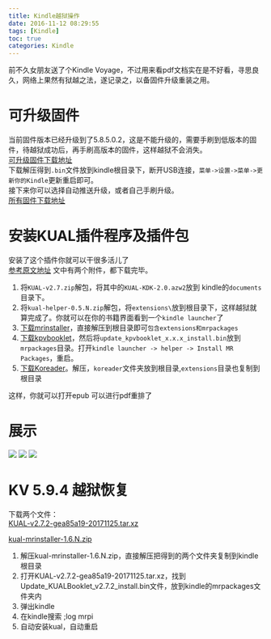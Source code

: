 ```yaml
---
title: Kindle越狱操作
date: 2016-11-12 08:29:55
tags: [Kindle]
toc: true
categories: Kindle
---
```

前不久女朋友送了个Kindle Voyage，不过用来看pdf文档实在是不好看，寻思良久，网络上果然有狱越之法，遂记录之，以备固件升级重装之用。
<!--more-->
# 可升级固件
当前固件版本已经升级到了5.8.5.0.2，这是不能升级的，需要手刷到低版本的固件，待越狱成功后，再手刷高版本的固件，这样越狱不会消失。  
[可升级固件下载地址](https://kindlefere.com/post/410.html)   
下载解压得到`.bin`文件放到kindle根目录下，断开USB连接，`菜单->设置->菜单->更新你的Kindle`更新重启即可。   
接下来你可以选择自动推送升级，或者自己手刷升级。  
[所有固件下载地址](https://kindlefere.com/update)
# 安装KUAL插件程序及插件包
安装了这个插件你就可以干很多活儿了    
[参考原文地址](http://www.mobileread.com/forums/showthread.php?t=203326)
文中有两个附件，都下载完毕。
1. 将`KUAL-v2.7.zip`解包，将其中的`KUAL-KDK-2.0.azw2`放到 kindle的`documents`目录下。   
2. 将`kual-helper-0.5.N.zip`解包，将`extensions\`放到根目录下，这样越狱就算完成了。你就可以在你的书籍界面看到一个`kindle launcher`了   
3. [下载mrinstaller](http://www.mobileread.com/forums/showthread.php?t=251143)，直接解压到根目录即可`包含extensions和mrpackages`   
4. [下载kpvbooklet](https://github.com/koreader/kpvbooklet/releases)，然后将`update_kpvbooklet_x.x.x_install.bin`放到`mrpackages`目录。打开`kindle launcher -> helper -> Install MR Packages`，重启。    
5. [下载Koreader](https://github.com/koreader/koreader/releases)。解压，`koreader`文件夹放到根目录,`extensions`目录也复制到根目录   

这样，你就可以打开epub 可以进行pdf重排了
# 展示
![](/res/20161112-kindle-01.png)
![](/res/20161112-kindle-02.png)
![](/res/20161112-kindle-03.png)

# KV 5.9.4 越狱恢复
下载两个文件：  
[KUAL-v2.7.2-gea85a19-20171125.tar.xz](/res/KUAL-v2.7.2-gea85a19-20171125.tar.xz) 

[kual-mrinstaller-1.6.N.zip ](/res/kual-mrinstaller-1.6.N.zip )

1. 解压kual-mrinstaller-1.6.N.zip，直接解压把得到的两个文件夹复制到kindle根目录
2. 打开KUAL-v2.7.2-gea85a19-20171125.tar.xz，找到Update_KUALBooklet_v2.7.2_install.bin文件，放到kindle的mrpackages文件夹内
3. 弹出kindle
4. 在kindle搜索 ;log mrpi
5. 自动安装kual，自动重启
